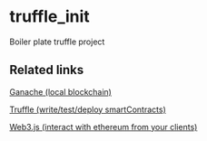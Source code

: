 # truffle_init
Boiler plate truffle project

## Related links

[Ganache (local blockchain)](https://www.trufflesuite.com/ganache)

[Truffle (write/test/deploy smartContracts)](https://www.trufflesuite.com/truffle)

[Web3.js (interact with ethereum from your clients)](https://web3js.readthedocs.io/en/v1.3.0/)
